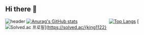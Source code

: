 ## Hi there 👋
![header](https://capsule-render.vercel.app/api?type=waving&color=66FF99&height=300&section=header&text=Welcome!&fontSize=70&animation=fadeIn&fontColor=336600)
[![Anurag's GitHub stats](https://github-readme-stats.vercel.app/api?username=king258436)](https://github.com/anuraghazra/github-readme-stats) &nbsp;&nbsp;&nbsp;&nbsp;&nbsp;&nbsp;&nbsp;&nbsp;&nbsp;&nbsp;&nbsp;&nbsp;&nbsp;&nbsp;&nbsp;&nbsp;&nbsp;&nbsp;&nbsp;&nbsp;&nbsp;&nbsp;&nbsp;
[![Top Langs](https://github-readme-stats.vercel.app/api/top-langs/?username=king258436)](https://github.com/anuraghazra/github-readme-stats)
[![Solved.ac
프로필](http://mazassumnida.wtf/api/generate_badge?boj={handle})](https://solved.ac/{king1122}
